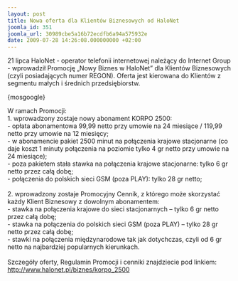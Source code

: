 ```yaml
---
layout: post
title: Nowa oferta dla Klientów Biznesowych od HaloNet
joomla_id: 351
joomla_url: 30989cbe5a16b72ecdfb6a94a575932e
date: 2009-07-28 14:26:08.000000000 +02:00
---
```

21 lipca HaloNet - operator telefonii internetowej należący do Internet Group - wprowadził Promocję &bdquo;Nowy Biznes w HaloNet&rdquo; dla Klient&oacute;w Biznesowych (czyli posiadających numer REGON). Oferta jest kierowana do Klient&oacute;w z segmentu małych i średnich przedsiębiorstw.<p>{mosgoogle}</p><p>W ramach Promocji:<br />1. wprowadzony zostaje nowy abonament KORPO 2500:<br />- opłata abonamentowa 99,99 netto przy umowie na 24 miesiące / 119,99 netto przy umowie na 12 miesięcy;<br />- w abonamencie pakiet 2500 minut na połączenia krajowe stacjonarne (co daje koszt 1 minuty połączenia na poziomie tylko 4 gr netto przy umowie na 24 miesiące); <br />- poza pakietem stała stawka na połączenia krajowe stacjonarne: tylko 6 gr netto przez całą dobę;<br />- połączenia do polskich sieci GSM (poza PLAY): tylko 28 gr netto;&nbsp;&nbsp;&nbsp; <br /><br />2. wprowadzony zostaje Promocyjny Cennik, z kt&oacute;rego może skorzystać każdy Klient Biznesowy z dowolnym abonamentem:<br />- stawka na połączenia krajowe do sieci stacjonarnych &ndash; tylko 6 gr netto przez całą dobę;<br />- stawka na połączenia do polskich sieci GSM (poza PLAY) &ndash; tylko 28 gr netto przez całą dobę;<br />- stawki na połączenia międzynarodowe tak jak dotychczas, czyli od 6 gr netto na najbardziej popularnych kierunkach. <br /><br />Szczeg&oacute;ły oferty, Regulamin Promocji i cenniki znajdziecie pod linkiem:<br /><a href="http://www.halonet.pl/biznes/korpo_2500 " target="_blank">http://www.halonet.pl/biznes/korpo_2500</a>  </p>
